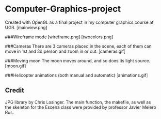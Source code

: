 # Computer-Graphics-project
Created with OpenGL as a final project in my computer graphics course at UGR.
[mainview.png]

###Wireframe mode
[wireframe.png]
[twocolors.png]

###Cameras
There are 3 cameras placed in the scene, each of them can move in 1st and 3d person and zoom in or out.
[cameras.gif]

###Moving moon
The moon moves around, and so does its light source.
[moon.gif]

###Helicopter animations (both manual and automatic)
[animations.gif]


## Credit
JPG library by Chris Losinger.
The main function, the makefile, as well as the skeleton for the Escena class were provided by professor Javier Melero Rus.
